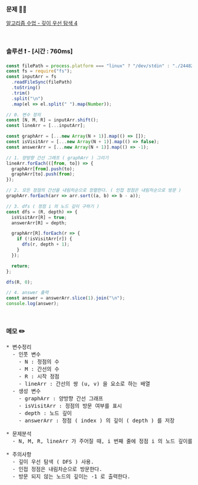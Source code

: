 ### 문제 🤨❔

[알고리즘 수업 - 깊이 우선 탐색 4](https://www.acmicpc.net/problem/24482)

<br>

### 솔루션 ❗️ - [시간 : 760ms]

```js
const filePath = process.platform === "linux" ? "/dev/stdin" : "./24482.txt";
const fs = require("fs");
const inputArr = fs
  .readFileSync(filePath)
  .toString()
  .trim()
  .split("\n")
  .map(el => el.split(" ").map(Number));

// 0. 변수 정의
const [N, M, R] = inputArr.shift();
const lineArr = [...inputArr];

const graphArr = [...new Array(N + 1)].map(() => []);
const isVisitArr = [...new Array(N + 1)].map(() => false);
const answerArr = [...new Array(N + 1)].map(() => -1);

// 1. 양방향 간선 그래프 ( graphArr ) 그리기
lineArr.forEach(([from, to]) => {
  graphArr[from].push(to);
  graphArr[to].push(from);
});

// 2. 모든 정점의 간선을 내림차순으로 정렬한다. ( 인접 정점은 내림차순으로 방문 )
graphArr.forEach(arr => arr.sort((a, b) => b - a));

// 3. dfs ( 정점 i 의 노드 깊이 구하기 )
const dfs = (R, depth) => {
  isVisitArr[R] = true;
  answerArr[R] = depth;

  graphArr[R].forEach(r => {
    if (!isVisitArr[r]) {
      dfs(r, depth + 1);
    }
  });

  return;
};

dfs(R, 0);

// 4. answer 출력
const answer = answerArr.slice(1).join("\n");
console.log(answer);
```

<br>

### 메모 ✏️

<pre>
* 변수정리
  - 인풋 변수
    - N : 정점의 수
    - M : 간선의 수
    - R : 시작 정점
    - lineArr : 간선의 쌍 (u, v) 을 요소로 하는 배열
  - 생성 변수
    - graphArr : 양방향 간선 그래프
    - isVisitArr : 정점의 방문 여부를 표시
    - depth : 노드 깊이
    - answerArr : 정점 ( index ) 의 깊이 ( depth ) 를 저장

* 문제분석
  - N, M, R, lineArr 가 주어질 때, i 번째 줄에 정점 i 의 노드 깊이를 출력하라.

* 주의사항
  - 깊이 우선 탐색 ( DFS ) 사용.
  - 인접 정점은 내림차순으로 방문한다.
  - 방문 되지 않는 노드의 깊이는 -1 로 출력한다.
</pre>
